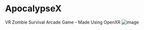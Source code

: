 # ApocalypseX
VR Zombie Survival Arcade Game - Made Using OpenXR
![image](https://user-images.githubusercontent.com/73914490/128036964-f67b47f7-cca9-4558-b6ef-4c1b865c4fc6.png)
